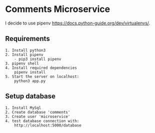 # Comments Microservice

I decide to use pipenv https://docs.python-guide.org/dev/virtualenvs/.

## Requirements
    1. Install python3
    2. Install pipenv   
        - pip3 install pipenv
    3. pipenv shell
    4. Install required dependencies
        pipenv install
    5. Start the server on localhost: 
        python3 app.py

## Setup database
    1. Install MySql
    2. Create database 'comments'
    3. Create user 'microservice'
    4. test database connection with:
        http://localhost:5000/database
    

